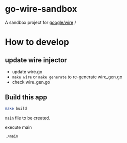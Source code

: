 # go-wire-sandbox
A sandbox project for [google/wire](https://github.com/google/wire)
/


# How to develop
## update wire injector
- update wire.go
- `make wire` or `make generate` to re-generate wire_gen.go
- check wire_gen.go

## Build this app
```bash
make build
```

`main` file to be created.

execute main
```bash
./main

```

